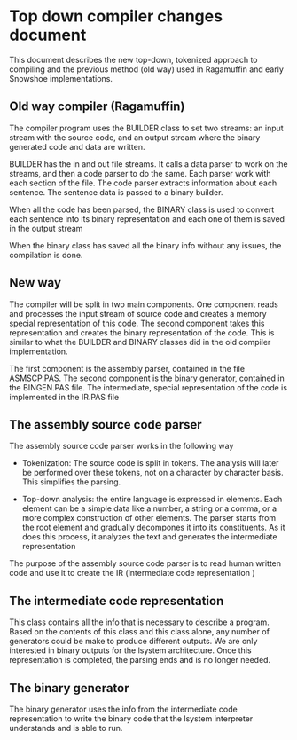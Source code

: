 # Top down compiler changes document

This document describes the new top-down, tokenized approach to compiling and the previous method (old way) used in Ragamuffin and early Snowshoe implementations.

## Old way compiler (Ragamuffin)

The compiler program uses the BUILDER class to set two streams: an input stream with the source code, and an output stream where the binary generated code and data are written.

BUILDER has the in and out file streams. It calls a data parser to work on the streams, and then a code parser to do the same. Each parser work with each section of the file. The code parser extracts information about each sentence. The sentence data is passed to a binary builder. 

When all the code has been parsed, the BINARY class is used to convert each sentence into its binary representation and each one of them is saved in the output stream

When the binary class has saved all the binary info without any issues, the compilation is done.

## New way

The compiler will be split in two main components. One component reads and processes the input stream of source code and creates a memory special representation of this code. The second component takes this representation and creates the binary representation of the code. This is similar to what the BUILDER and BINARY classes did in the old compiler implementation.

The first component is the assembly parser, contained in the file ASMSCP.PAS. The second component is the binary generator, contained in the BINGEN.PAS file. The intermediate, special representation of the code is implemented in the IR.PAS file

## The assembly source code parser

The assembly source code parser works in the following way

* Tokenization: The source code is split in tokens. The analysis will later be performed over these tokens, not on a character by character basis. This simplifies the parsing.

* Top-down analysis: the entire language is expressed in elements. Each element can be a simple data like a number, a string or a comma, or a more complex construction of other elements. The parser starts from the root element and gradually decompones it into its constituents. As it does this process, it analyzes the text and generates the intermediate representation

The purpose of the assembly source code parser is to read human written code and use it to create the IR (intermediate code representation )

## The intermediate code representation

This class contains all the info that is necessary to describe a program. Based on the contents of this class and this class alone, any number of generators could be make to produce different outputs. We are only interested in binary outputs for the lsystem architecture. Once this representation is completed, the parsing ends and is no longer needed.

## The binary generator

The binary generator uses the info from the intermediate code representation to write the binary code that the lsystem interpreter understands and is able to run. 